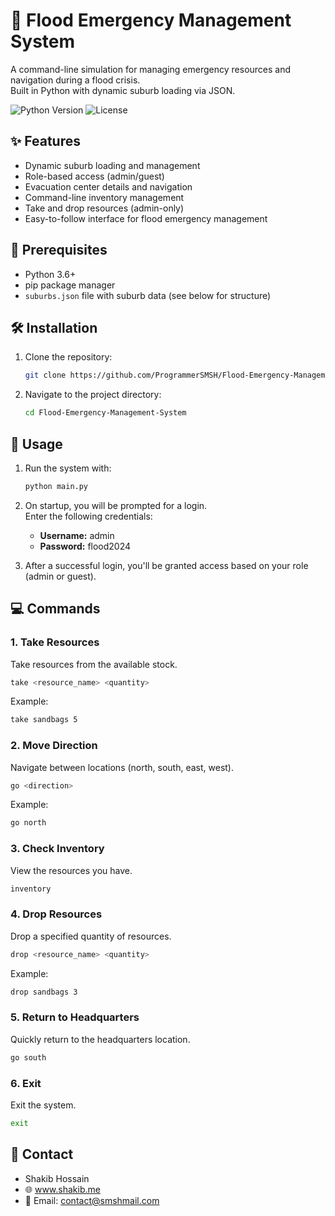 # 🌊 Flood Emergency Management System

A command-line simulation for managing emergency resources and navigation during a flood crisis.  
Built in Python with dynamic suburb loading via JSON.

![Python Version](https://img.shields.io/badge/python-3.6%2B-blue)
![License](https://img.shields.io/badge/license-MIT-green)

## ✨ Features
- Dynamic suburb loading and management
- Role-based access (admin/guest)
- Evacuation center details and navigation
- Command-line inventory management
- Take and drop resources (admin-only)
- Easy-to-follow interface for flood emergency management

## 📝 Prerequisites
- Python 3.6+
- pip package manager
- `suburbs.json` file with suburb data (see below for structure)

## 🛠️ Installation
1. Clone the repository:
    ```bash
    git clone https://github.com/ProgrammerSMSH/Flood-Emergency-Management-System.git
    ```
2. Navigate to the project directory:
    ```bash
    cd Flood-Emergency-Management-System
    ```

## 🏁 Usage
1. Run the system with:
    ```bash
    python main.py
    ```
2. On startup, you will be prompted for a login.  
   Enter the following credentials:
   - **Username:** admin  
   - **Password:** flood2024

3. After a successful login, you'll be granted access based on your role (admin or guest).

## 💻 Commands

### 1. Take Resources
Take resources from the available stock.
```bash
take <resource_name> <quantity>
```
Example:
```bash
take sandbags 5
```

### 2. Move Direction
Navigate between locations (north, south, east, west).
```bash
go <direction>
```
Example:
```bash
go north
```

### 3. Check Inventory
View the resources you have.
```bash
inventory
```

### 4. Drop Resources
Drop a specified quantity of resources.
```bash
drop <resource_name> <quantity>
```
Example:
```bash
drop sandbags 3
```

### 5. Return to Headquarters
Quickly return to the headquarters location.
```bash
go south
```

### 6. Exit
Exit the system.
```bash
exit
```

## 📧 Contact
- Shakib Hossain  
- 🌐 www.shakib.me  
- 📧 Email: contact@smshmail.com
